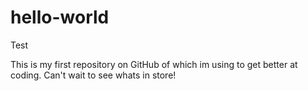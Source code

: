 # hello-world
Test

This is my first repository on GitHub of which im using to get better at coding. Can't wait to see whats in store!
